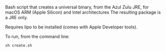 Bash script that creates a universal binary, from the Azul Zulu JRE, for macOS ARM (Apple Silicon) and Intel architectures
The resulting package is a JRE only.

Requires lipo to be installed (comes with Apple Developer tools).

To run, from the command line:

    sh create.sh
